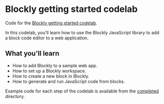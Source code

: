 ---
---
# Blockly getting started codelab

Code for the [Blockly getting started codelab](https://blocklycodelabs.dev/codelabs/getting-started/index.html).

In this codelab, you'll learn how to use the Blockly JavaScript library
to add a block code editor to a web application.

## What you'll learn

* How to add Blockly to a sample web app.
* How to set up a Blockly workspace.
* How to create a new block in Blockly.
* How to generate and run JavaScript code from blocks.

Example code for each step of the codelab is available from
the [completed](complete-code/) directory.
